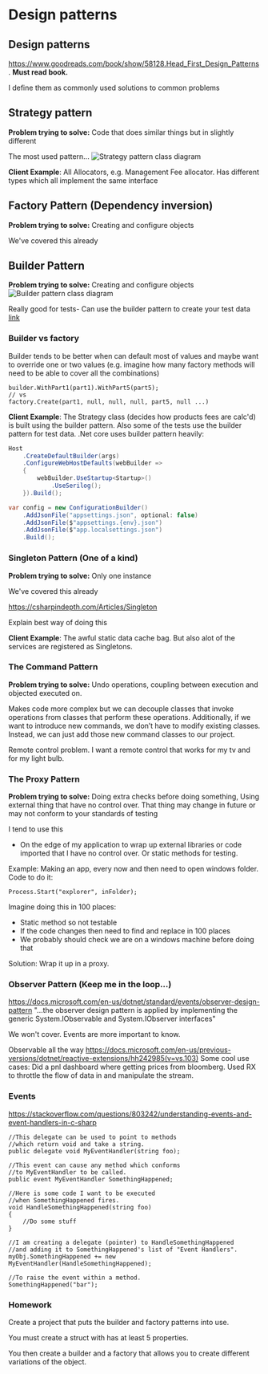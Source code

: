 # Design patterns


## Design patterns
https://www.goodreads.com/book/show/58128.Head_First_Design_Patterns. **Must read book.**

I define them as commonly used solutions to common problems


## Strategy pattern
**Problem trying to solve:** Code that does similar things but in slightly different

The most used pattern...
![Strategy pattern class diagram](https://external-content.duckduckgo.com/iu/?u=https%3A%2F%2Fdragonprogrammer.com%2Fwp-content%2Fuploads%2F2017%2F07%2Fstrategy_diagram-1.png&f=1&nofb=1)

**Client Example**: All Allocators, e.g. Management Fee allocator. Has different types which all implement the same interface

## Factory Pattern (Dependency inversion)
**Problem trying to solve:** Creating and configure objects

We've covered this already


## Builder Pattern
**Problem trying to solve:** Creating and configure objects
![Builder pattern class diagram](https://www.dofactory.com/images/diagrams/net/builder.gif)

Really good for tests- Can use the builder pattern to create your test data [link](https://ardalis.com/improve-tests-with-the-builder-pattern-for-test-data/)

### Builder vs factory
Builder tends to be better when can default most of values and maybe want to override one or two values
(e.g. imagine how many factory methods will need to be able to cover all the combinations)

```
builder.WithPart1(part1).WithPart5(part5);
// vs
factory.Create(part1, null, null, null, part5, null ...)
```

**Client Example**: The Strategy class (decides how products fees are calc'd) is built using the builder pattern. Also some of the tests use the builder pattern for test data. .Net core uses builder pattern heavily:

```csharp
Host
    .CreateDefaultBuilder(args)
    .ConfigureWebHostDefaults(webBuilder =>
    {
        webBuilder.UseStartup<Startup>()
            .UseSerilog();
    }).Build();
```

```csharp
var config = new ConfigurationBuilder()
    .AddJsonFile("appsettings.json", optional: false)
    .AddJsonFile($"appsettings.{env}.json")
    .AddJsonFile($"app.localsettings.json")
    .Build();
```


### Singleton Pattern (One of a kind)
**Problem trying to solve:** Only one instance

We've covered this already

https://csharpindepth.com/Articles/Singleton 

Explain best way of doing this

**Client Example**: The awful static data cache bag. But also alot of the services are registered as Singletons.

### The Command Pattern
**Problem trying to solve:** Undo operations, coupling between execution and objected executed on.

Makes code more complex but we can decouple classes that invoke operations from classes that perform these operations. Additionally, if we want to introduce new commands, we don’t have to modify existing classes. Instead, we can just add those new command classes to our project.

Remote control problem. I want a remote control that works for my tv and for my light bulb.



### The Proxy Pattern
**Problem trying to solve:** Doing extra checks before doing something, Using external thing that have no control over. That thing may change in future or may not conform to your standards of testing

I tend to use this 
- On the edge of my application to wrap up external libraries or code imported that I have no control over. Or static methods for testing.

Example: Making an app, every now and then need to open windows folder. Code to do it:
```
Process.Start("explorer", inFolder);
```
Imagine doing this in 100 places:
- Static method so not testable
- If the code changes then need to find and replace in 100 places
- We probably should check we are on a windows machine before doing that

Solution: Wrap it up in a proxy.


### Observer Pattern (Keep me in the loop...)
https://docs.microsoft.com/en-us/dotnet/standard/events/observer-design-pattern
"...the observer design pattern is applied by implementing the generic System.IObservable<T> and System.IObserver<T> interfaces"

We won't cover. Events are more important to know. 


Observable all the way 
https://docs.microsoft.com/en-us/previous-versions/dotnet/reactive-extensions/hh242985(v=vs.103)
Some cool use cases: Did a pnl dashboard where getting prices from bloomberg. Used RX to throttle the flow of data in and manipulate the stream.

### Events
https://stackoverflow.com/questions/803242/understanding-events-and-event-handlers-in-c-sharp
```
//This delegate can be used to point to methods
//which return void and take a string.
public delegate void MyEventHandler(string foo);

//This event can cause any method which conforms
//to MyEventHandler to be called.
public event MyEventHandler SomethingHappened;

//Here is some code I want to be executed
//when SomethingHappened fires.
void HandleSomethingHappened(string foo)
{
    //Do some stuff
}

//I am creating a delegate (pointer) to HandleSomethingHappened
//and adding it to SomethingHappened's list of "Event Handlers".
myObj.SomethingHappened += new MyEventHandler(HandleSomethingHappened);

//To raise the event within a method.
SomethingHappened("bar");
```


### Homework
Create a project that puts the builder and factory patterns into use.

You must create a struct with has at least 5 properties.

You then create a builder and a factory that allows you to create different variations of the object.


